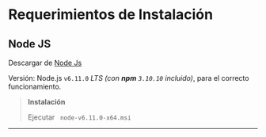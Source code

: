 # Requerimientos de Instalación



## Node JS
Descargar de [Node Js](https://nodejs.org/es/download/) 

Versión: Node.js  `v6.11.0` *LTS*  *(con **npm** `3.10.10` incluido)*, para 	el correcto funcionamiento.




>**Instalación**
>
> <i class="icon-folder-open"></i> Ejecutar ` node-v6.11.0-x64.msi`
----------









